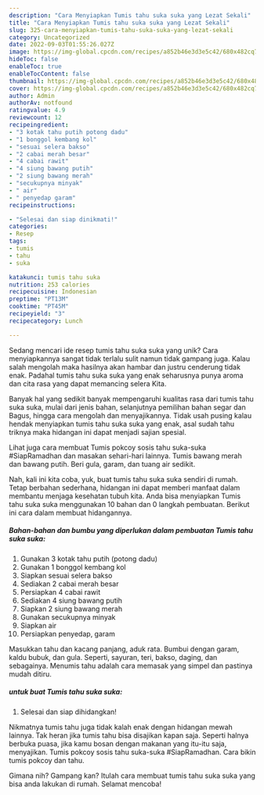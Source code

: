 ```yaml
---
description: "Cara Menyiapkan Tumis tahu suka suka yang Lezat Sekali"
title: "Cara Menyiapkan Tumis tahu suka suka yang Lezat Sekali"
slug: 325-cara-menyiapkan-tumis-tahu-suka-suka-yang-lezat-sekali
category: Uncategorized
date: 2022-09-03T01:55:26.027Z
image: https://img-global.cpcdn.com/recipes/a852b46e3d3e5c42/680x482cq70/tumis-tahu-suka-suka-foto-resep-utama.jpg
hideToc: false
enableToc: true
enableTocContent: false
thumbnail: https://img-global.cpcdn.com/recipes/a852b46e3d3e5c42/680x482cq70/tumis-tahu-suka-suka-foto-resep-utama.jpg
cover: https://img-global.cpcdn.com/recipes/a852b46e3d3e5c42/680x482cq70/tumis-tahu-suka-suka-foto-resep-utama.jpg
author: Admin
authorAv: notfound
ratingvalue: 4.9
reviewcount: 12
recipeingredient:
- "3 kotak tahu putih potong dadu"
- "1 bonggol kembang kol"
- "sesuai selera bakso"
- "2 cabai merah besar"
- "4 cabai rawit"
- "4 siung bawang putih"
- "2 siung bawang merah"
- "secukupnya minyak"
- " air"
- " penyedap garam"
recipeinstructions:

- "Selesai dan siap dinikmati!"
categories:
- Resep
tags:
- tumis
- tahu
- suka

katakunci: tumis tahu suka 
nutrition: 253 calories
recipecuisine: Indonesian
preptime: "PT13M"
cooktime: "PT45M"
recipeyield: "3"
recipecategory: Lunch

---
```





Sedang mencari ide resep tumis tahu suka suka yang unik? Cara menyiapkannya sangat tidak terlalu sulit namun tidak gampang juga. Kalau salah mengolah maka hasilnya akan hambar dan justru cenderung tidak enak. Padahal tumis tahu suka suka yang enak seharusnya punya aroma dan cita rasa yang dapat memancing selera Kita.





Banyak hal yang sedikit banyak mempengaruhi kualitas rasa dari tumis tahu suka suka, mulai dari jenis bahan, selanjutnya pemilihan bahan segar dan Bagus, hingga cara mengolah dan menyajikannya. Tidak usah pusing kalau hendak menyiapkan tumis tahu suka suka yang enak,      asal sudah tahu triknya maka hidangan ini dapat menjadi sajian spesial.














Lihat juga cara membuat Tumis pokcoy sosis tahu suka-suka #SiapRamadhan dan masakan sehari-hari lainnya. Tumis bawang merah dan bawang putih. Beri gula, garam, dan tuang air sedikit.






Nah, kali ini kita coba, yuk, buat tumis tahu suka suka sendiri di rumah. Tetap berbahan sederhana, hidangan ini dapat memberi manfaat dalam membantu menjaga kesehatan tubuh kita. Anda bisa menyiapkan Tumis tahu suka suka menggunakan 10 bahan dan 0 langkah pembuatan. Berikut ini cara dalam membuat hidangannya.

<!--inarticleads1-->

##### Bahan-bahan dan bumbu yang diperlukan dalam pembuatan Tumis tahu suka suka:

1. Gunakan 3 kotak tahu putih (potong dadu)
1. Gunakan 1 bonggol kembang kol
1. Siapkan sesuai selera bakso
1. Sediakan 2 cabai merah besar
1. Persiapkan 4 cabai rawit
1. Sediakan 4 siung bawang putih
1. Siapkan 2 siung bawang merah
1. Gunakan secukupnya minyak
1. Siapkan  air
1. Persiapkan  penyedap, garam


Masukkan tahu dan kacang panjang, aduk rata. Bumbui dengan garam, kaldu bubuk, dan gula. Seperti, sayuran, teri, bakso, daging, dan sebagainya. Menumis tahu adalah cara memasak yang simpel dan pastinya mudah ditiru. 

<!--inarticleads2-->

#####  untuk buat Tumis tahu suka suka:


1. Selesai dan siap dihidangkan!

Nikmatnya tumis tahu juga tidak kalah enak dengan hidangan mewah lainnya. Tak heran jika tumis tahu bisa disajikan kapan saja. Seperti halnya berbuka puasa, jika kamu bosan dengan makanan yang itu-itu saja, menyajikan. Tumis pokcoy sosis tahu suka-suka #SiapRamadhan. Cara bikin tumis pokcoy dan tahu. 

Gimana nih? Gampang kan? Itulah cara membuat tumis tahu suka suka yang bisa anda lakukan di rumah. Selamat mencoba!
